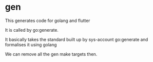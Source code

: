 # gen

This generates code for golang and flutter

It is called by go:generate.


It basically takes the standard built up by sys-account go:generate and formalises it using golang

We can remove all the gen make targets then.
